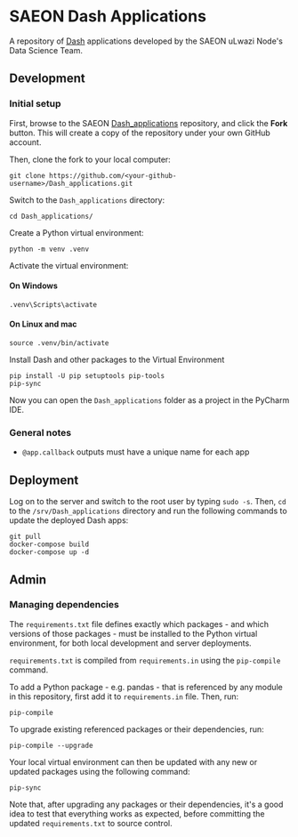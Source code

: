 # SAEON Dash Applications

A repository of [Dash](https://plotly.com/dash/) applications developed
by the SAEON uLwazi Node's Data Science Team.

## Development

### Initial setup
First, browse to the SAEON [Dash_applications](https://github.com/SAEONData/Dash_applications)
repository, and click the **Fork** button. This will create a copy of the repository
under your own GitHub account.

Then, clone the fork to your local computer:

    git clone https://github.com/<your-github-username>/Dash_applications.git

Switch to the `Dash_applications` directory:

    cd Dash_applications/

Create a Python virtual environment:

    python -m venv .venv

Activate the virtual environment:

#### On Windows
    .venv\Scripts\activate
    
#### On Linux and mac
    source .venv/bin/activate

Install Dash and other packages to the Virtual Environment  
    
    pip install -U pip setuptools pip-tools
    pip-sync

Now you can open the `Dash_applications` folder as a project in the PyCharm IDE.

### General notes
* `@app.callback` outputs must have a unique name for each app

## Deployment
Log on to the server and switch to the root user by typing `sudo -s`.
Then, `cd` to the `/srv/Dash_applications` directory and run the following
commands to update the deployed Dash apps:

    git pull
    docker-compose build
    docker-compose up -d

## Admin

### Managing dependencies
The `requirements.txt` file defines exactly which packages - and which versions
of those packages - must be installed to the Python virtual environment, for both
local development and server deployments.

`requirements.txt` is compiled from `requirements.in` using the `pip-compile` command.

To add a Python package - e.g. pandas - that is referenced by any module in this
repository, first add it to `requirements.in` file. Then, run:

    pip-compile

To upgrade existing referenced packages or their dependencies, run:

    pip-compile --upgrade

Your local virtual environment can then be updated with any new or updated packages
using the following command:

    pip-sync

Note that, after upgrading any packages or their dependencies, it's a good idea
to test that everything works as expected, before committing the updated
`requirements.txt` to source control.
